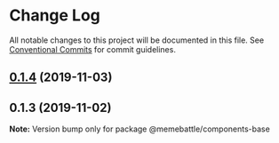 # Change Log

All notable changes to this project will be documented in this file.
See [Conventional Commits](https://conventionalcommits.org) for commit guidelines.

## [0.1.4](http://gitlab.mems.fun:2224/memebattle/frontend/compare/@memebattle/components-base@0.1.2...@memebattle/components-base@0.1.4) (2019-11-03)



## 0.1.3 (2019-11-02)

**Note:** Version bump only for package @memebattle/components-base
